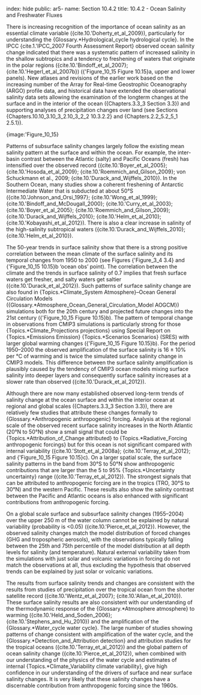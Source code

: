 index: hide
public: ar5-
name: Section 10.4.2
title: 10.4.2 - Ocean Salinity and Freshwater Fluxes

There is increasing recognition of the importance of ocean salinity as an essential climate variable ({cite.10.'Doherty_et_al_2009}), particularly for understanding the {Glossary.*Hydrological_cycle hydrological cycle}. In the IPCC {cite.1.'IPCC_2007 Fourth Assessment Report} observed ocean salinity change indicated that there was a systematic pattern of increased salinity in the shallow subtropics and a tendency to freshening of waters that originate in the polar regions ({cite.10.'Bindoff_et_al_2007}; {cite.10.'Hegerl_et_al_2007b}) ({'Figure_10_15 Figure 10.15}a, upper and lower panels). New atlases and revisions of the earlier work based on the increasing number of the Array for Real-time Geostrophic Oceanography (ARGO) profile data, and historical data have extended the observational salinity data sets allowing the examination of the longterm changes at the surface and in the interior of the ocean ({Chapters.3.3_3 Section 3.3}) and supporting analyses of precipitation changes over land (see Sections {Chapters.10.10_3.10_3_2.10_3_2_2 10.3.2.2} and {Chapters.2.2_5.2_5_1 2.5.1}).

{image:'Figure_10_15}

Patterns of subsurface salinity changes largely follow the existing mean salinity pattern at the surface and within the ocean. For example, the inter-basin contrast between the Atlantic (salty) and Pacific Oceans (fresh) has intensified over the observed record ({cite.10.'Boyer_et_al_2005}; {cite.10.'Hosoda_et_al_2009}; {cite.10.'Roemmich_and_Gilson_2009}; von Schuckmann et al., 2009; {cite.10.'Durack_and_Wijffels_2010}). In the Southern Ocean, many studies show a coherent freshening of Antarctic Intermediate Water that is subducted at about 50°S ({cite.10.'Johnson_and_Orsi_1997}; {cite.10.'Wong_et_al_1999}; {cite.10.'Bindoff_and_McDougall_2000}; {cite.10.'Curry_et_al_2003}; {cite.10.'Boyer_et_al_2005}; {cite.10.'Roemmich_and_Gilson_2009}; {cite.10.'Durack_and_Wijffels_2010}; {cite.10.'Helm_et_al_2010}; {cite.10.'Kobayashi_et_al_2012}). There is also a clear increase in salinity of the high-salinity subtropical waters ({cite.10.'Durack_and_Wijffels_2010}; {cite.10.'Helm_et_al_2010}).

The 50-year trends in surface salinity show that there is a strong positive correlation between the mean climate of the surface salinity and its temporal changes from 1950 to 2000 (see Figures {'Figure_3_4 3.4} and {'Figure_10_15 10.15}b ‘ocean obs’ point). The correlation between the climate and the trends in surface salinity of 0.7 implies that fresh surface waters get fresher, and salty waters get saltier ({cite.10.'Durack_et_al_2012}). Such patterns of surface salinity change are also found in {Topics.*Climate_System Atmosphere}–Ocean General Circulation Models ({Glossary.*Atmosphere_Ocean_General_Circulation_Model AOGCM}) simulations both for the 20th century and projected future changes into the 21st century ({'Figure_10_15 Figure 10.15}b). The pattern of temporal change in observations from CMIP3 simulations is particularly strong for those {Topics.*Climate_Projections projections} using Special Report on {Topics.*Emissions Emission} {Topics.*Scenarios Scenarios} (SRES) with larger global warming changes ({'Figure_10_15 Figure 10.15}b). For the period 1950–2000 the observed amplification of the surface salinity is 16 ± 10% per °C of warming and is twice the simulated surface salinity change in CMIP3 models. This difference between the surface salinity amplification is plausibly caused by the tendency of CMIP3 ocean models mixing surface salinity into deeper layers and consequently surface salinity increases at a slower rate than observed ({cite.10.'Durack_et_al_2012}).

Although there are now many established observed long-term trends of salinity change at the ocean surface and within the interior ocean at regional and global scales ({Chapters.3.3_3 Section 3.3}), there are relatively few studies that attribute these changes formally to {Glossary.*Anthropogenic anthropogenic} forcing. Analysis at the regional scale of the observed recent surface salinity increases in the North Atlantic (20°N to 50°N) show a small signal that could be {Topics.*Attribution_of_Change attributed} to {Topics.*Radiative_Forcing anthropogenic forcings} but for this ocean is not significant compared with internal variability ({cite.10.'Stott_et_al_2008a}; {cite.10.'Terray_et_al_2012}; and {'Figure_10_15 Figure 10.15}c). On a larger spatial scale, the surface salinity patterns in the band from 30°S to 50°N show anthropogenic contributions that are larger than the 5 to 95% {Topics.*Uncertainty uncertainty} range ({cite.10.'Terray_et_al_2012}). The strongest signals that can be attributed to anthropogenic forcing are in the tropics (TRO, 30°S to 30°N) and the western Pacific. These results also show the salinity contrast between the Pacific and Atlantic oceans is also enhanced with significant contributions from anthropogenic forcing.

On a global scale surface and subsurface salinity changes (1955–2004) over the upper 250 m of the water column cannot be explained by natural variability (probability is <0.05) ({cite.10.'Pierce_et_al_2012}). However, the observed salinity changes match the model distribution of forced changes (GHG and tropospheric aerosols), with the observations typically falling between the 25th and 75th percentile of the model distribution at all depth levels for salinity (and temperature). Natural external variability taken from the simulations with just solar and volcanic variations in forcing do not match the observations at all, thus excluding the hypothesis that observed trends can be explained by just solar or volcanic variations.

The results from surface salinity trends and changes are consistent with the results from studies of precipitation over the tropical ocean from the shorter satellite record ({cite.10.'Wentz_et_al_2007}; {cite.10.'Allan_et_al_2010}). These surface salinity results are also consistent with our understanding of the thermodynamic response of the {Glossary.*Atmosphere atmosphere} to warming ({cite.10.'Held_and_Soden_2006}; {cite.10.'Stephens_and_Hu_2010}) and the amplification of the {Glossary.*Water_cycle water cycle}. The large number of studies showing patterns of change consistent with amplification of the water cycle, and the {Glossary.*Detection_and_Attribution detection} and attribution studies for the tropical oceans ({cite.10.'Terray_et_al_2012}) and the global pattern of ocean salinity change ({cite.10.'Pierce_et_al_2012}), when combined with our understanding of the physics of the water cycle and estimates of internal {Topics.*Climate_Variability climate variability}, give high confidence in our understanding of the drivers of surface and near surface salinity changes. It is very likely that these salinity changes have a discernable contribution from anthropogenic forcing since the 1960s.
